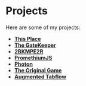 # Projects

Here are some of my projects:

- **[This Place](/pages/projects/this-place.html)**
- **[The GateKeeper](/pages/projects/the-gatekeeper.html)**
- **[2BKMPE2R](/pages/projects/2bkmpe2r.html)**
- **[PromethiumJS](/pages/projects/promethium-js.html)**
- **[Photon](/pages/projects/photon.html)**
- **[The Original Game](/pages/projects/the-original-game.html)**
- **[Augmented Tabflow](/pages/projects/augmented-tabflow.html)**
